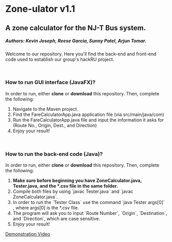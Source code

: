 

<h1>Zone-ulator v1.1</h1>


<h2>A zone calculator for the NJ-T Bus system.</h2>

<h5>Authors: Kevin Joseph, Reese Garcia, Sunny Patel, Arjun Tomar.</h5>

<p>Welcome to our repository. Here you'll find the back-end and front-end code used to establish our group's hackRU project.</p>
<br>

<h3>How to run GUI interface (JavaFX)?</h3>
<p>In order to run, either <strong>clone</strong> or <strong>download</strong> this repository. Then, complete the following:</p>
<ol>
  <li> Navigate to the Maven project.</li>
  <li> Find the FareCalculatorApp.java application file (via src/main/java/com)</li>
  <li> Run the FareCalculatorApp.java file and input the information it asks for (Route No., Origin, Dest., and Direction)</li>
  <li> Enjoy your result!</li>
</ol>
<br>
<h3>How to run the back-end code (Java)?</h3>
<p>In order to run, either <strong>clone</strong> or <strong>download</strong> this repository. Then, complete the following:</p>
<ol>
  <li> <strong>Make sure before beginning you have ZoneCalculator.java, Tester.java, and the *.csv file in the same folder.</strong></li>
  <li> Compile both files by using `javac Tester.java` and `javac ZoneCalculator.java`. </li>
  <li> In order to run the `Tester Class` use the command `java Tester args[0]` , where args[0] is the *.csv file. </li>
  <li> The program will ask you to input `Route Number`, `Origin`, `Destination`, and `Direction`, which are case sensitive.</li>
  <li> Enjoy your result!</li>
</ol>

[Demonstration Video](https://www.youtube.com/watch?v=I49sSKPwZBY)

